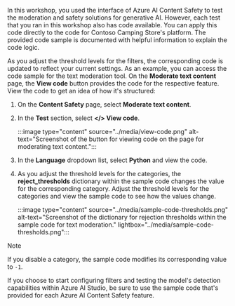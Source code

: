 In this workshop, you used the interface of Azure AI Content Safety to test the moderation and safety solutions for generative AI. However, each test that you ran in this workshop also has code available. You can apply this code directly to the code for Contoso Camping Store's platform. The provided code sample is documented with helpful information to explain the code logic.

As you adjust the threshold levels for the filters, the corresponding code is updated to reflect your current settings. As an example, you can access the code sample for the text moderation tool. On the **Moderate text content** page, the **View code** button provides the code for the respective feature. View the code to get an idea of how it's structured:

1. On the **Content Safety** page, select **Moderate text content**.
1. In the **Test** section, select **\</> View code**.

    :::image type="content" source="../media/view-code.png" alt-text="Screenshot of the button for viewing code on the page for moderating text content.":::
1. In the **Language** dropdown list, select **Python** and view the code.
1. As you adjust the threshold levels for the categories, the **reject_thresholds** dictionary within the sample code changes the value for the corresponding category. Adjust the threshold levels for the categories and view the sample code to see how the values change.

    :::image type="content" source="../media/sample-code-thresholds.png" alt-text="Screenshot of the dictionary for rejection thresholds within the sample code for text moderation."  lightbox="../media/sample-code-thresholds.png":::

> [!NOTE]
> If you disable a category, the sample code modifies its corresponding value to `-1`.

If you choose to start configuring filters and testing the model's detection capabilities within Azure AI Studio, be sure to use the sample code that's provided for each Azure AI Content Safety feature.
